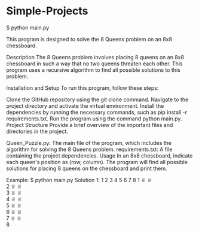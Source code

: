 # Simple-Projects
$ python main.py

This program is designed to solve the 8 Queens problem on an 8x8 chessboard.

Description
The 8 Queens problem involves placing 8 queens on an 8x8 chessboard in such a way that no two queens threaten each other. This program uses a recursive algorithm to find all possible solutions to this problem.

Installation and Setup
To run this program, follow these steps:

Clone the GitHub repository using the git clone command.
Navigate to the project directory and activate the virtual environment.
Install the dependencies by running the necessary commands, such as pip install -r requirements.txt.
Run the program using the command python main.py.
Project Structure
Provide a brief overview of the important files and directories in the project.

Queen_Puzzle.py: The main file of the program, which includes the algorithm for solving the 8 Queens problem.
requirements.txt: A file containing the project dependencies.
Usage
In an 8x8 chessboard, indicate each queen's position as (row, column). The program will find all possible solutions for placing 8 queens on the chessboard and print them.

Example:
$ python main.py
Solution 1:
   1  2  3  4  5  6  7  8
1  ♕           ♕        
2     ♕        ♕        
3        ♕     ♕        
4           ♕  ♕        
5        ♕  ♕           
6     ♕           ♕     
7  ♕              ♕     
8        
